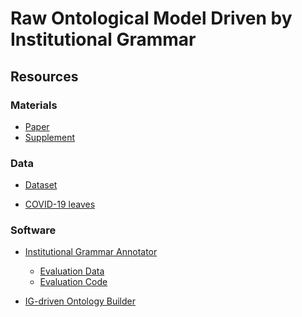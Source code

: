 # Raw Ontological Model Driven by Institutional Grammar

## Resources

### Materials

* [Paper]()
* [Supplement]()

### Data

*  [Dataset](https://github.com/institutional-grammar-pl/Raw-Ontological-Model-Driven-by-Institutional-Grammar/blob/main/COVID-19_Emergency_Paid_Sick_Leave_IG_dataset.xlsx)

*  [COVID-19 leaves](https://github.com/institutional-grammar-pl/Raw-Ontological-Model-Driven-by-Institutional-Grammar/blob/main/COVID-19_leaves_example_ontology.owl)


### Software
* [Institutional Grammar Annotator](https://github.com/institutional-grammar-pl/policydemic-annotator) 
  *  [Evaluation Data](https://github.com/institutional-grammar-pl/policydemic-annotator/tree/tagger_evaluation/data)
  *  [Evaluation Code](https://github.com/institutional-grammar-pl/policydemic-annotator/tree/tagger_evaluation/notebook)

* [IG-driven Ontology Builder](https://github.com/institutional-grammar-pl/ig-ontology-builder)
